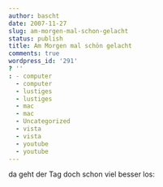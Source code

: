 ```yaml
---
author: bascht
date: 2007-11-27
slug: am-morgen-mal-schon-gelacht
status: publish
title: Am Morgen mal schön gelacht
comments: true
wordpress_id: '291'
? ''
: - computer
  - computer
  - lustiges
  - lustiges
  - mac
  - mac
  - Uncategorized
  - vista
  - vista
  - youtube
  - youtube
---
```


da geht der Tag doch schon viel besser los:


